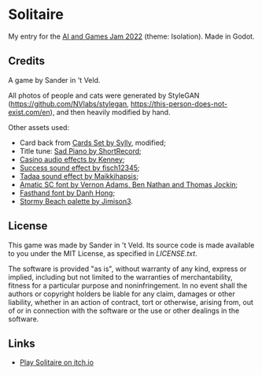 # Solitaire

My entry for the [AI and Games Jam 2022](https://itch.io/jam/aiandgames-2022) (theme: Isolation). Made in Godot.

## Credits

A game by Sander in 't Veld.

All photos of people and cats were generated by StyleGAN (https://github.com/NVlabs/stylegan, https://this-person-does-not-exist.com/en), and then heavily modified by hand.

Other assets used:

- Card back from [Cards Set by Sylly](https://opengameart.org/content/cards-set), modified;
- Title tune: [Sad Piano by ShortRecord](https://freesound.org/people/ShortRecord/sounds/522588/);
- [Casino audio effects by Kenney](https://www.kenney.nl/assets/casino-audio);
- [Success sound effect by fisch12345](https://freesound.org/people/fisch12345/sounds/325112/);
- [Tadaa sound effect by Maikkihapsis](https://freesound.org/people/Maikkihapsis/sounds/626950/);
- [Amatic SC font by Vernon Adams, Ben Nathan and Thomas Jockin](https://fonts.google.com/specimen/Amatic+SC);
- [Fasthand font by Danh Hong](https://fonts.google.com/specimen/Fasthand);
- [Stormy Beach palette by Jimison3](https://lospec.com/palette-list/stormy-beach).

## License
This game was made by Sander in 't Veld. Its source code is made available to you under the MIT License, as specified in *LICENSE.txt*.

The software is provided "as is", without warranty of any kind, express or implied, including but not limited to the warranties of merchantability, fitness for a particular purpose and noninfringement. In no event shall the authors or copyright holders be liable for any claim, damages or other liability, whether in an action of contract, tort or otherwise, arising from, out of or in connection with the software or the use or other dealings in the software.

## Links

- [Play Solitaire on itch.io](https://sliv.itch.io/solitaire)
